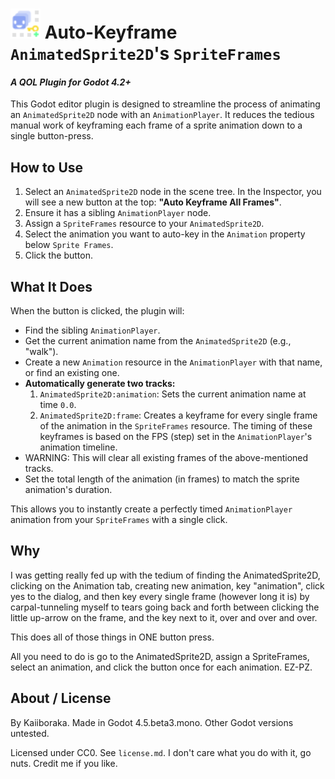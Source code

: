 # <img width="48" height="48" alt="AutoKey_AnimatedSpriteFrames" src="addons/AutoKey_SpriteFrames/icon.svg" /> Auto-Keyframe `AnimatedSprite2D`'s `SpriteFrames` 

#### *A QOL Plugin for Godot 4.2+*

This Godot editor plugin is designed to streamline the process of animating an `AnimatedSprite2D` node with an `AnimationPlayer`. It reduces the tedious manual work of keyframing each frame of a sprite animation down to a single button-press.


## How to Use

1.  Select an `AnimatedSprite2D` node in the scene tree. 
		In the Inspector, you will see a new button at the top: **"Auto Keyframe All Frames"**.
2.  Ensure it has a sibling `AnimationPlayer` node.
3.  Assign a `SpriteFrames` resource to your `AnimatedSprite2D`.
4.  Select the animation you want to auto-key in the `Animation` property below `Sprite Frames`.
5.  Click the button.


## What It Does

When the button is clicked, the plugin will:

*   Find the sibling `AnimationPlayer`.
*   Get the current animation name from the `AnimatedSprite2D` (e.g., "walk").
*   Create a new `Animation` resource in the `AnimationPlayer` with that name, or find an existing one.
*   **Automatically generate two tracks:**
	1.   `AnimatedSprite2D:animation`: Sets the current animation name at time `0.0`.
	2.   `AnimatedSprite2D:frame`: Creates a keyframe for every single frame of the animation in the `SpriteFrames` resource. The timing of these keyframes is based on the FPS (step) set in the `AnimationPlayer`'s animation timeline.
*   WARNING: This will clear all existing frames of the above-mentioned tracks.
*   Set the total length of the animation (in frames) to match the sprite animation's duration.

This allows you to instantly create a perfectly timed `AnimationPlayer` animation from your `SpriteFrames` with a single click.


## Why

I was getting really fed up with the tedium of finding the AnimatedSprite2D, clicking on the Animation tab, creating new animation, key "animation", click yes to the dialog, and then key every single frame (however long it is) by carpal-tunneling myself to tears going back and forth between clicking the little up-arrow on the frame, and the key next to it, over and over and over.

This does all of those things in ONE button press. 

All you need to do is go to the AnimatedSprite2D, assign a SpriteFrames, select an animation, and click the button once for each animation. EZ-PZ.


## About / License

By Kaiiboraka. Made in Godot 4.5.beta3.mono. Other Godot versions untested.

Licensed under CC0. See `license.md`. I don't care what you do with it, go nuts. Credit me if you like.
